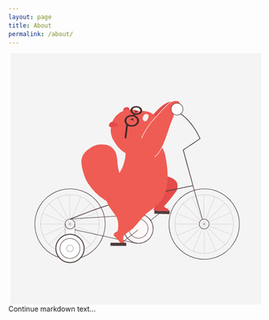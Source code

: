 ```yaml
---
layout: page
title: About
permalink: /about/
---
```


<img style="float: right;" src="/assets/bike_hard.gif">

Continue markdown text...
